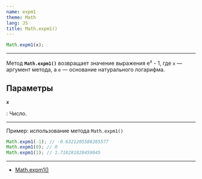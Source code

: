 ```yaml
---
name: expm1
theme: Math
lang: JS
title: Math.expm1()
---
```


```js
Math.expm1(x);
```

---

Метод **`Math.expm1()`** возвращает значение выражения e<sup>x</sup> - 1, где `x` — аргумент метода, а `e` — основание натурального логарифма.

## Параметры

**`x`**

: Число.

---

Пример: использование метода `Math.expm1()`

```js
Math.expm1(-1); // -0.6321205588285577
Math.expm1(0); // 0
Math.expm1(1); // 1.718281828459045
```

---

- [Math.expm1()](https://developer.mozilla.org/ru/docs/Web/JavaScript/Reference/Global_Objects/Math/expm1)
